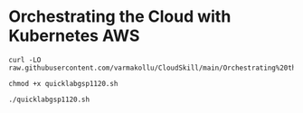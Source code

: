 # Orchestrating the Cloud with Kubernetes AWS


```
curl -LO raw.githubusercontent.com/varmakollu/CloudSkill/main/Orchestrating%20the%20Cloud%20with%20Kubernetes%20AWS/quicklabgsp1120.sh

chmod +x quicklabgsp1120.sh

./quicklabgsp1120.sh

```

